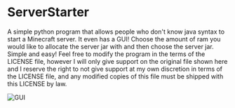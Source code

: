 # ServerStarter
A simple python program that allows people who don't know java syntax to start a Minecraft server. It even has a GUI! Choose the amount of
ram you would like to allocate the server jar with and then choose the server jar. Simple and easy! Feel free to modify the program in the terms of the LICENSE file, however I will only give support on the original file shown here and I reserve the right to not give support at my own discretion in terms of the LICENSE file, and any modified copies of this file must be shipped with this LICENSE by law.

![GUI](https://i.ibb.co/cvJ8tcT/GUI.png)
